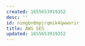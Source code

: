 ```yaml
---
created: 1655653919352
desc: ''
id: nimgbn0mpjrqmik4qwworir
title: AWS SES
updated: 1655653919352
---
```

   
